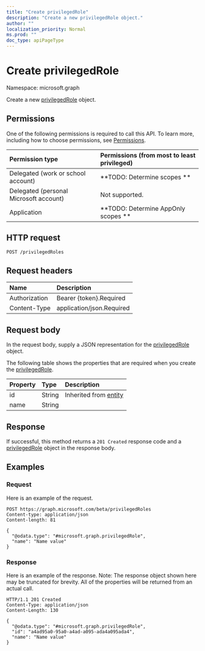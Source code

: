 ```yaml
---
title: "Create privilegedRole"
description: "Create a new privilegedRole object."
author: ""
localization_priority: Normal
ms.prod: ""
doc_type: apiPageType
---
```


# Create privilegedRole

Namespace: microsoft.graph

Create a new [privilegedRole](../resources/privilegedrole.md) object.

## Permissions
One of the following permissions is required to call this API. To learn more, including how to choose permissions, see [Permissions](/concepts/permissions-reference.md).

|Permission type|Permissions (from most to least privileged)|
|:---|:---|
|Delegated (work or school account)|**TODO: Determine scopes **|
|Delegated (personal Microsoft account)|Not supported.|
|Application|**TODO: Determine AppOnly scopes **|

## HTTP request
<!-- {
  "blockType": "ignored"
}
-->
``` http
POST /privilegedRoles
```

## Request headers
|Name|Description|
|:---|:---|
|Authorization|Bearer {token}.Required|
|Content-Type|application/json.Required|

## Request body
In the request body, supply a JSON representation for the [privilegedRole](../resources/privilegedrole.md) object.

The following table shows the properties that are required when you create the [privilegedRole](../resources/privilegedrole.md).

|Property|Type|Description|
|:---|:---|:---|
|id|String| Inherited from [entity](../resources/entity.md)|
|name|String||



## Response
If successful, this method returns a `201 Created` response code and a [privilegedRole](../resources/privilegedrole.md) object in the response body.

## Examples

### Request
Here is an example of the request.
<!-- {
  "blockType": "request",
  "name": "create_privilegedrole_from_privilegedroles"
}
-->
``` http
POST https://graph.microsoft.com/beta/privilegedRoles
Content-type: application/json
Content-length: 81

{
  "@odata.type": "#microsoft.graph.privilegedRole",
  "name": "Name value"
}
```

### Response
Here is an example of the response. Note: The response object shown here may be truncated for brevity. All of the properties will be returned from an actual call.
<!-- {
  "blockType": "response",
  "truncated": true,
  "@odata.type": "microsoft.graph.privilegedrole"
}
-->
``` http
HTTP/1.1 201 Created
Content-Type: application/json
Content-Length: 130

{
  "@odata.type": "#microsoft.graph.privilegedRole",
  "id": "a4ad95a0-95a0-a4ad-a095-ada4a095ada4",
  "name": "Name value"
}
```

